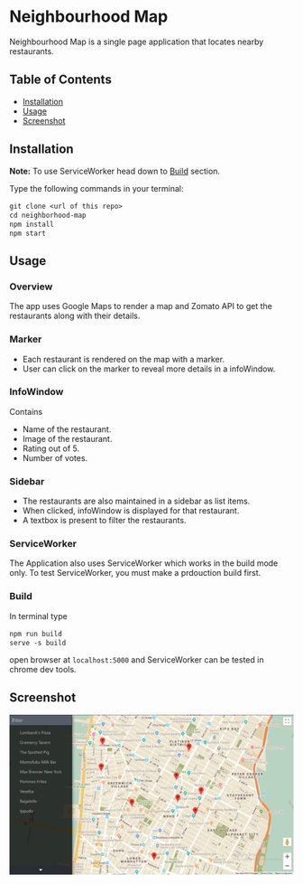 # Neighbourhood Map
Neighbourhood Map is a single page application that locates nearby restaurants.

## Table of Contents

- [Installation](#installation)
- [Usage](#usage)
- [Screenshot](#screenshot)

## Installation
**Note:** To use ServiceWorker head down to [Build](#build) section.


Type the following commands in your terminal:

```
git clone <url of this repo>
cd neighborhood-map
npm install
npm start
```

## Usage

### Overview

The app uses Google Maps to render a map and Zomato API to get the restaurants along with their details.

### Marker
- Each restaurant is rendered on the map with a marker.
- User can click on the marker to reveal more details in a infoWindow.

### InfoWindow
Contains
- Name of the restaurant.
- Image of the restaurant.
- Rating out of 5.
- Number of votes.

### Sidebar
- The restaurants are also maintained in a sidebar as list items.
- When clicked, infoWindow is displayed for that restaurant.
- A textbox is present to filter the restaurants.

### ServiceWorker

The Application also uses ServiceWorker which works in the build mode only.
To test ServiceWorker, you must make a prdouction build first. 

### Build
In terminal type
```
npm run build
serve -s build
```
open browser at `localhost:5000` and ServiceWorker can be tested in chrome dev tools.


## Screenshot
![sample shot](/screenshots/sample.png?raw=true)